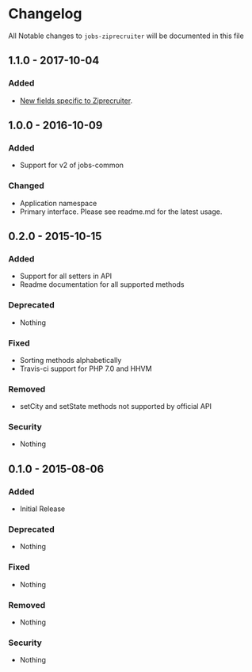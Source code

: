 # Changelog
All Notable changes to `jobs-ziprecruiter` will be documented in this file

## 1.1.0 - 2017-10-04

### Added
- [New fields specific to Ziprecruiter](https://github.com/jobapis/jobs-ziprecruiter/pull/6).

## 1.0.0 - 2016-10-09

### Added
- Support for v2 of jobs-common

### Changed
- Application namespace
- Primary interface. Please see readme.md for the latest usage.

## 0.2.0 - 2015-10-15

### Added
- Support for all setters in API
- Readme documentation for all supported methods

### Deprecated
- Nothing

### Fixed
- Sorting methods alphabetically
- Travis-ci support for PHP 7.0 and HHVM

### Removed
- setCity and setState methods not supported by official API

### Security
- Nothing

## 0.1.0 - 2015-08-06

### Added
- Initial Release

### Deprecated
- Nothing

### Fixed
- Nothing

### Removed
- Nothing

### Security
- Nothing
